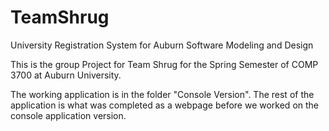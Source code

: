 # TeamShrug
University Registration System for Auburn Software Modeling and Design

This is the group Project for Team Shrug for the Spring Semester of COMP 3700 at Auburn University.

The working application is in the folder "Console Version". The rest of the application is what was completed as a webpage before we worked on the console application version.
